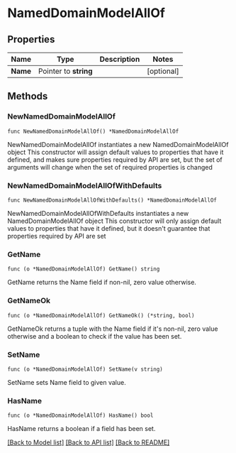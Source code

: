 # NamedDomainModelAllOf

## Properties

Name | Type | Description | Notes
------------ | ------------- | ------------- | -------------
**Name** | Pointer to **string** |  | [optional] 

## Methods

### NewNamedDomainModelAllOf

`func NewNamedDomainModelAllOf() *NamedDomainModelAllOf`

NewNamedDomainModelAllOf instantiates a new NamedDomainModelAllOf object
This constructor will assign default values to properties that have it defined,
and makes sure properties required by API are set, but the set of arguments
will change when the set of required properties is changed

### NewNamedDomainModelAllOfWithDefaults

`func NewNamedDomainModelAllOfWithDefaults() *NamedDomainModelAllOf`

NewNamedDomainModelAllOfWithDefaults instantiates a new NamedDomainModelAllOf object
This constructor will only assign default values to properties that have it defined,
but it doesn't guarantee that properties required by API are set

### GetName

`func (o *NamedDomainModelAllOf) GetName() string`

GetName returns the Name field if non-nil, zero value otherwise.

### GetNameOk

`func (o *NamedDomainModelAllOf) GetNameOk() (*string, bool)`

GetNameOk returns a tuple with the Name field if it's non-nil, zero value otherwise
and a boolean to check if the value has been set.

### SetName

`func (o *NamedDomainModelAllOf) SetName(v string)`

SetName sets Name field to given value.

### HasName

`func (o *NamedDomainModelAllOf) HasName() bool`

HasName returns a boolean if a field has been set.


[[Back to Model list]](../README.md#documentation-for-models) [[Back to API list]](../README.md#documentation-for-api-endpoints) [[Back to README]](../README.md)



